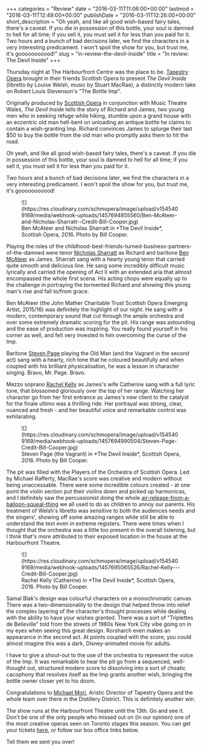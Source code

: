 +++
categories = "Review"
date = "2016-03-11T11:06:00+00:00"
lastmod = "2016-03-11T12:49:00+00:00"
publishDate = "2016-03-11T12:26:00+00:00"
short_description = "Oh yeah, and like all good wish-based fairy tales, there's a caveat. If you die in possession of this bottle, your soul is damned to hell for all time; if you sell it, you must sell it for less than you paid for it. Two hours and a bunch of bad decisions later, we find the characters in a very interesting predicament. I won't spoil the show for you, but trust me, it's gooooooooood!"
slug = "in-review-the-devil-inside"
title = "In review: The Devil Inside"
+++

Thursday night at The Harbourfront Centre was the place to be. [Tapestry Opera](/scene/companies/tapestry-opera/) brought in their friends Scottish Opera to present *The Devil Inside* (libretto by Louise Welsh, music by Stuart MacRae), a distinctly modern take on Robert Louis Stevenson's "The Bottle Imp".

Originally produced by [Scottish Opera](/scene/companies/scottish-opera/) in conjunction with Music Theatre Wales, *The Devil Inside* tells the story of Richard and James, two young men who in seeking refuge while hiking, stumble upon a grand house with an eccentric old man hell-bent on unloading an antique bottle he claims to contain a wish-granting Imp. Richard convinces James to splurge their last $50 to buy the bottle from the old man who promptly asks them to hit the road.

Oh yeah, and like all good wish-based fairy tales, there's a caveat. If you die in possession of this bottle, your soul is damned to hell for all time; if you sell it, you must sell it for less than you paid for it.

Two hours and a bunch of bad decisions later, we find the characters in a very interesting predicament. I won't spoil the show for you, but trust me, it's gooooooooood!

<figure data-type="image">![](https://res.cloudinary.com/schmopera/image/upload/v1545409169/media/webhook-uploads/1457694855560/Ben-McAteer-and-Nicholas-Sharratt--Credit-Bill-Cooper.jpg)
<figcaption>Ben McAteer and Nicholas Sharratt in *The Devil Inside*, Scottish Opera, 2016. Photo by Bill Cooper.</figcaption>
</figure>

Playing the roles of the childhood-best-friends-turned-business-partners-of-the-damned were tenor [Nicholas Sharratt](/scene/people/nicholas-sharratt/) as Richard and baritone [Ben McAteer](http://www.benmcateer.com/) as James. Sharratt sang with a hearty young tenor that carried quite smooth and delicious line. He sang some incredibly difficult music lyrically and carried the opening of Act II with an extended aria that almost encompassed the whole first scena. His acting chops were equally up to the challenge in portraying the tormented Richard and showing this young man's rise and fall to/from grace. 

Ben McAteer (the John Mather Charitable Trust Scottish Opera Emerging Artist, 2015/16) was definitely the highlight of our night. He sang with a modern, contemporary sound that cut through the ample orchestra and over some extremely dramatic scoring for the pit. His range was astounding and the ease of production was inspiring. You really found yourself in his corner as well, and felt very invested in him overcoming the curse of the Imp. 

Baritone [Steven Page](http://musichall.uk.com/artist.aspx?artist=67&name=Steven) playing the Old Man (and the Vagrant in the second act) sang with a hearty, rich tone that he coloured beautifully and when coupled with his brilliant physicalisation, he was a lesson in character singing. Bravo, Mr. Page. Bravo. 

Mezzo soprano [Rachel Kelly](/scene/people/rachel-kelly/) as James's wife Catherine sang with a full lyric tone, that blossomed gloriously over the top of her range. Watching her character go from her first entrance as James's new client to the catalyst for the finale ultimo was a thrilling ride. Her portrayal was strong, clear, nuanced and fresh - and her beautiful voice and remarkable control was exhilarating. 

<figure data-type="image">
![](https://res.cloudinary.com/schmopera/image/upload/v1545409169/media/webhook-uploads/1457694990504/Steven-Page-Credit-Bill-Cooper.jpg)<figcaption>Steven Page (the Vagrant) in *The Devil Inside*, Scottish Opera, 2016. Photo by Bill Cooper.</figcaption>
</figure>

The pit was filled with the Players of the Orchestra of Scottish Opera. Led by Michael Rafferty, MacRae's score was creative and modern without being unaccessable. There were some incredible colours created - at one point the violin section put their violins down and picked up harmonicas, and I definitely saw the percussionist doing the whole [air-release-from-a-balloon-squeal-thing](https://www.youtube.com/watch?v=tZF4yRlASX8) we all used to do as children to annoy our parents. His treatment of Welsh's libretto was sensitive to both the audiences needs and the singers', showing off some amazing ranges while still be able to understand the text even in extreme registers. There were times when I thought that the orchestra was a little too present in the overall listening, but I think that's more attributed to their exposed location in the house at the Harbourfront Theatre. 

<figure data-type="image">
![](https://res.cloudinary.com/schmopera/image/upload/v1545409169/media/webhook-uploads/1457695065526/Rachel-Kelly---Credit-Bill-Cooper.jpg)
<figcaption>Rachel Kelly (Catherine) in *The Devil Inside*, Scottish Opera, 2016. Photo by Bill Cooper.</figcaption>
</figure>

Samal Blak's design was colourful characters on a monochromatic canvas. There was a two-dimensionality to the design that helped throw into relief the complex layering of the character's thought processes while dealing with the ability to have your wishes granted. There was a sort of "Triplettes de Belleville" told from the streets of 1980s New York City vibe going on in my eyes when seeing this great design. Rorsharch even makes an appearance in the second act. At points coupled with the score, you could almost imagine this was a dark, Disney-animated movie for adults. 

I have to give a shout-out to the use of the orchestra to represent the voice of the Imp. It was remarkable to hear the pit go from a sequenced, well-thought out, structured modern score to dissolving into a sort of choatic cacophony that resolves itself as the Imp grants another wish, bringing the bottle owner closer yet to his doom. 

Congratulations to [Michael Mori](/scene/people/michael-mori/), Aristic Director of Tapestry Opera and the whole team over there in the Distillery District. This is definitely another win. 

The show runs at the Harbourfront Theatre until the 13th. Go and see it. Don't be one of the only people who missed out on (in our opinion) one of the most creative operas seen on Toronto stages this season. You can get your tickets [here](https://my.harbourfrontcentre.com/single/PSDetail.aspx?psn=26836), or follow our box office links below.

Tell them we sent you over!
